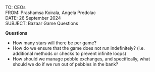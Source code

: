 TO: CEOs <br>
FROM: Prashamsa Koirala, Angela Predolac <br>
DATE: 26 September 2024 <br>
SUBJECT: Bazaar Game Questions <br>

**Questions** <br>
- How many stars will there be per game?
- How do we ensure that the game does not run indefinitely? (i.e. additional methods or checks to prevent infinite loops)
- How should we manage pebble exchanges, and specifically, what should we do if we run out of pebbles in the bank?
